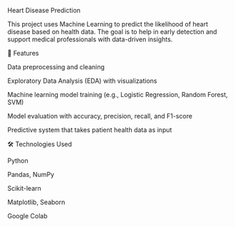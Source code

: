 Heart Disease Prediction

This project uses Machine Learning to predict the likelihood of heart disease based on health data. The goal is to help in early detection and support medical professionals with data-driven insights.

📌 Features

Data preprocessing and cleaning

Exploratory Data Analysis (EDA) with visualizations

Machine learning model training (e.g., Logistic Regression, Random Forest, SVM)

Model evaluation with accuracy, precision, recall, and F1-score

Predictive system that takes patient health data as input

🛠️ Technologies Used

Python

Pandas, NumPy

Scikit-learn

Matplotlib, Seaborn

Google Colab

